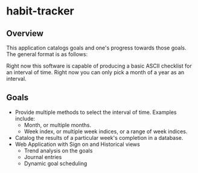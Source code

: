 # habit-tracker

## Overview
This application catalogs goals and one's progress towards those goals. The general format is as follows:

Right now this software is capable of producing a basic ASCII checklist for an interval of time. Right now you can only pick a month of a year as an interval.

## Goals
* Provide multiple methods to select the interval of time. Examples include:
    * Month, or multiple months.
    * Week index, or multiple week indices, or a range of week indices.
* Catalog the results of a particular week's completion in a database.
* Web Application with Sign on and Historical views
    * Trend analysis on the goals
    * Journal entries
    * Dynamic goal scheduling


